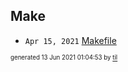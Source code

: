 ## Make


* <code>Apr 15, 2021</code> [Makefile](2021-04-15T10-02-48-makefile.md)

<sup><sub>generated 13 Jun 2021 01:04:53 by <a href='https://github.com/senorprogrammer/til'>til</a></sub></sup>
